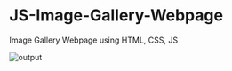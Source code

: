 # JS-Image-Gallery-Webpage
Image Gallery Webpage using HTML, CSS, JS



![output](https://github.com/sabrabano0/JS-Image-Gallery-Webpage/blob/master/readme%20pic.png)
